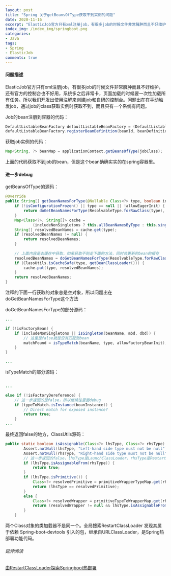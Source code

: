 ```yaml
---
layout: post
title: "Spring 关于getBeansOfType获取不到实例的问题"
date: 2020-11-16
excerpt: "ElasticJob官方只有xml注册job，有很多job的时候文件非常臃肿而且不好维护，还有官方的控制台也不好用，系统多之后非常卡，页面加载的时候要一次性加载所有任务。所以我们开发出使用注解来创建job和自研的控制台。问题出在在手动触发job，通过job的class获取实例时获取不到，而且只有一个系统有问题"
index_img: /index_img/springboot.png
categories: 
- Java
tags: 
- Spring
- ElasticJob
comments: true
---
```


#### 问题描述

ElasticJob官方只有xml注册job，有很多job的时候文件非常臃肿而且不好维护，还有官方的控制台也不好用，系统多之后非常卡，页面加载的时候要一次性加载所有任务。所以我们开发出使用注解来创建job和自研的控制台。问题出在在手动触发job，通过job的class获取实例时获取不到，而且只有一个系统有问题。

Job的bean注册到容器的代码：

```java
DefaultListableBeanFactory defaultListableBeanFactory = (DefaultListableBeanFactory) applicationContext.getAutowireCapableBeanFactory();
defaultListableBeanFactory.registerBeanDefinition(beanId, beanDefinition);
```

获取job实例的代码：

```java
Map<String, ?> beanMap = applicationContext.getBeansOfType(jobClass);
```

上面的代码获取不到job的bean，但是这个bean确确实实的在spring容器里。

#### 进一步debug

getBeansOfType的源码：

```java
@Override
public String[] getBeanNamesForType(@Nullable Class<?> type, boolean includeNonSingletons, boolean allowEagerInit) {
	if (!isConfigurationFrozen() || type == null || !allowEagerInit) {
		return doGetBeanNamesForType(ResolvableType.forRawClass(type), includeNonSingletons, allowEagerInit);
	}
	Map<Class<?>, String[]> cache =
			(includeNonSingletons ? this.allBeanNamesByType : this.singletonBeanNamesByType);
	String[] resolvedBeanNames = cache.get(type);
	if (resolvedBeanNames != null) {
		return resolvedBeanNames;
	}
	
	// 上面内容是去缓存中获取，如果获取不到走下面的方法，同时会更新的bean的缓存
	resolvedBeanNames = doGetBeanNamesForType(ResolvableType.forRawClass(type), includeNonSingletons, true);
	if (ClassUtils.isCacheSafe(type, getBeanClassLoader())) {
		cache.put(type, resolvedBeanNames);
	}
	return resolvedBeanNames;
}
```

注释的下面一行获取的对象总是空对象，所以问题出在doGetBeanNamesForType这个方法

doGetBeanNamesForType的部分源码：

```java
...

if (!isFactoryBean) {
	if (includeNonSingletons || isSingleton(beanName, mbd, dbd)) {
		// 这里是false就是没有匹配到bean
		matchFound = isTypeMatch(beanName, type, allowFactoryBeanInit);
	}
}

...

```


isTypeMatch的部分源码：

```java

...

else if (!isFactoryDereference) {
	// 这一步返回的是false，所以继续往里面debug
	if (typeToMatch.isInstance(beanInstance)) {
		// Direct match for exposed instance?
		return true;
	}
...

```

最终返回false的地方，ClassUtils源码：

```java
public static boolean isAssignable(Class<?> lhsType, Class<?> rhsType) {
		Assert.notNull(lhsType, "Left-hand side type must not be null");
		Assert.notNull(rhsType, "Right-hand side type must not be null");
		// 这一步返回的false，lhsType是LaunchClassLoader，rhsType是RestartClassLoader
		if (lhsType.isAssignableFrom(rhsType)) {
			return true;
		}
		if (lhsType.isPrimitive()) {
			Class<?> resolvedPrimitive = primitiveWrapperTypeMap.get(rhsType);
			return (lhsType == resolvedPrimitive);
		}
		else {
			Class<?> resolvedWrapper = primitiveTypeToWrapperMap.get(rhsType);
			return (resolvedWrapper != null && lhsType.isAssignableFrom(resolvedWrapper));
		}
	}
```

两个Class对象的类加载器不是同一个。全局搜索RestartClassLoader 发现其属于依赖 Spring-boot-devtools 引入的包，继承自URLClassLoader，是Spring热部署功能代码。


###### 延伸阅读

[由RestartClassLoader探索Springboot热部署](https://www.dazhuanlan.com/2019/08/30/5d6859a908b16/)
